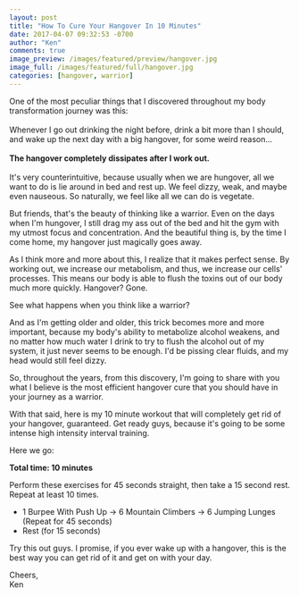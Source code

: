 ```yaml
---
layout: post
title: "How To Cure Your Hangover In 10 Minutes"
date: 2017-04-07 09:32:53 -0700
author: "Ken"
comments: true
image_preview: /images/featured/preview/hangover.jpg
image_full: /images/featured/full/hangover.jpg
categories: [hangover, warrior]
---
```


One of the most peculiar things that I discovered throughout my body transformation journey was this:<br/>
<br/>
Whenever I go out drinking the night before, drink a bit more than I should, and wake up the next day with a big hangover, for some weird reason...<br/>
<br/>
**The hangover completely dissipates after I work out.**<br/>
<br/>
It's very counterintuitive, because usually when we are hungover, all we want to do is lie around in bed and rest up. We feel dizzy, weak, and maybe even nauseous. So naturally, we feel like all we can do is vegetate.

But friends, that's the beauty of thinking like a warrior. Even on the days when I'm hungover, I still drag my ass out of the bed and hit the gym with my utmost focus and concentration. And the beautiful thing is, by the time I come home, my hangover just magically goes away.

As I think more and more about this, I realize that it makes perfect sense. By working out, we increase our metabolism, and thus, we increase our cells' processes. This means our body is able to flush the toxins out of our body much more quickly. Hangover? Gone.

See what happens when you think like a warrior?

And as I'm getting older and older, this trick becomes more and more important, because my body's ability to metabolize alcohol weakens, and no matter how much water I drink to try to flush the alcohol out of my system, it just never seems to be enough. I'd be pissing clear fluids, and my head would still feel dizzy.

So, throughout the years, from this discovery, I'm going to share with you what I believe is the most efficient hangover cure that you should have in your journey as a warrior.

With that said, here is my 10 minute workout that will completely get rid of your hangover, guaranteed. Get ready guys, because it's going to be some intense high intensity interval training.

Here we go:

**Total time: 10 minutes**

Perform these exercises for 45 seconds straight, then take a 15 second rest. Repeat at least 10 times.

- 1 Burpee With Push Up → 6 Mountain Climbers → 6 Jumping Lunges (Repeat for 45 seconds)
- Rest (for 15 seconds)

Try this out guys. I promise, if you ever wake up with a hangover, this is the best way you can get rid of it and get on with your day.

Cheers,<br/>
Ken
